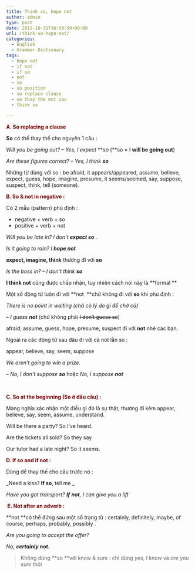 ```yaml
---
title: Think so, hope not
author: admin
type: post
date: 2012-10-31T16:59:59+00:00
url: /think-so-hope-not/
categories:
  - English
  - Grammar Dictionary
tags:
  - hope not
  - if not
  - if so
  - not
  - so
  - so position
  - so replace clause
  - so thay the mot cau
  - think so

---
```

<span style="color: #800000;"><strong>A. So replacing a clause</strong></span>

**So** có thế thay thế cho nguyên 1 câu :

_Will you be going out? &#8211; Yes, I expect_ **_so_ (**so = I **will be going out**)

_Are these figures correct? &#8211; Yes, I think **so**_

Những từ dùng với so : be afraid, it appears/appeared, assume, believe, expect, guess, hope, imagine, presume, it seems/seemed, say, suppose, suspect, think, tell (someone).

<span style="color: #800000;"><strong>B. So & not in negative :</strong></span>

Có 2 mẫu (pattern) phủ định :

  * negative + verb + so
  * positive + verb + not

_Will you be late in? I don&#8217;t **expect so** ._

_Is it going to rain? I **hope not**_

**expect, imagine, think** thường đi với **so**

_Is the boss in? &#8211; I don&#8217;t think **so**_

**I think not** cũng được chấp nhận, tuy nhiên cách nói này là **formal **

Một số động từ luôn đi với **not  **chứ không đi với **so** khi phủ định :

_There is no point in waiting (chả có lý do gì để chờ cả)_

_&#8211; I guess **not**_ (chứ không phải <del>I don&#8217;t guess so</del>)

afraid, assume, guess, hope, presume, suspect đi với **not** nhé các bạn.

Ngoài ra các động từ sau đâu đi với cả not lẫn so :

appear, believe, say, seem, suppose

_We aren&#8217;t going to win a prize._

_&#8211; No, I don&#8217;t suppose **so**_ hoặc _No, I suppose **not**_

&nbsp;

**<span style="color: #800000;">C. So at the beginning (So ở đầu câu) :</span>**

Mang nghĩa xác nhận một điều gì đó là sự thật, thường đi kèm appear, believe, say, seem, assume, understand.

Will be there a party? So I&#8217;ve heard.

Are the tickets all sold? So they say

Our tutor had a late night? So it seems.

<span style="color: #800000;"><strong>D. If so and if not :</strong></span>

Dùng để thay thế cho câu trước nó :

_Need a kiss? **If so**, tell me _

_Have you got transport? **If** **not**, I can give you a lift_

<span style="color: #800000;"><strong> E. Not after an adverb :</strong></span>

**not **có thể đứng sau một số trạng từ : certainly, definitely, maybe, of course, perhaps, probably, possibly .

_Are you going to accept the offer?_

_No, **certainly not**._

> Không dùng **so **với know & sure : chỉ dùng _yes, I know_ và _are you sure_ thôi
